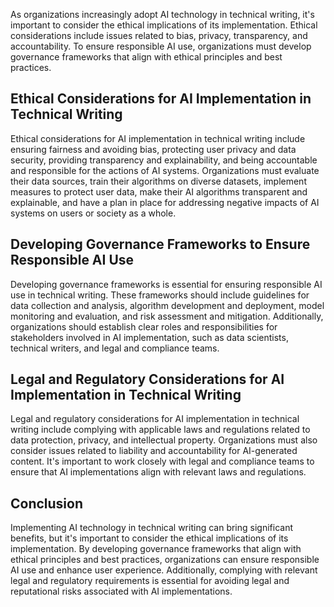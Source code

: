 

As organizations increasingly adopt AI technology in technical writing, it's important to consider the ethical implications of its implementation. Ethical considerations include issues related to bias, privacy, transparency, and accountability. To ensure responsible AI use, organizations must develop governance frameworks that align with ethical principles and best practices.

Ethical Considerations for AI Implementation in Technical Writing
-----------------------------------------------------------------

Ethical considerations for AI implementation in technical writing include ensuring fairness and avoiding bias, protecting user privacy and data security, providing transparency and explainability, and being accountable and responsible for the actions of AI systems. Organizations must evaluate their data sources, train their algorithms on diverse datasets, implement measures to protect user data, make their AI algorithms transparent and explainable, and have a plan in place for addressing negative impacts of AI systems on users or society as a whole.

Developing Governance Frameworks to Ensure Responsible AI Use
-------------------------------------------------------------

Developing governance frameworks is essential for ensuring responsible AI use in technical writing. These frameworks should include guidelines for data collection and analysis, algorithm development and deployment, model monitoring and evaluation, and risk assessment and mitigation. Additionally, organizations should establish clear roles and responsibilities for stakeholders involved in AI implementation, such as data scientists, technical writers, and legal and compliance teams.

Legal and Regulatory Considerations for AI Implementation in Technical Writing
------------------------------------------------------------------------------

Legal and regulatory considerations for AI implementation in technical writing include complying with applicable laws and regulations related to data protection, privacy, and intellectual property. Organizations must also consider issues related to liability and accountability for AI-generated content. It's important to work closely with legal and compliance teams to ensure that AI implementations align with relevant laws and regulations.

Conclusion
----------

Implementing AI technology in technical writing can bring significant benefits, but it's important to consider the ethical implications of its implementation. By developing governance frameworks that align with ethical principles and best practices, organizations can ensure responsible AI use and enhance user experience. Additionally, complying with relevant legal and regulatory requirements is essential for avoiding legal and reputational risks associated with AI implementations.


